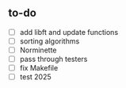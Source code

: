 ## to-do

- [ ] add libft and update functions
- [ ] sorting algorithms
- [ ] Norminette
- [ ] pass through testers
- [ ] fix Makefile
- [ ] test 2025
